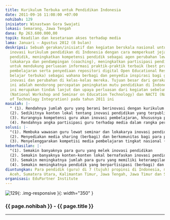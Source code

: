 ```yaml
---
title: Kurikulum Terbuka untuk Pendidikan Indonesia
date: 2011-09-16 11:08:00 +07:00
nohibah: 129
inisiator: Winastwan Gora Swajati
lokasi: Semarang, Jawa Tengah
dana: Rp 263.600.000,00
topik: Keadilan dan kesetaraan akses terhadap media
lama: Januari – Agustus 2012 (8 bulan)
deskripsi: Sebuah gerakan/inisiatif dan kegiatan berskala nasional untuk mendorong
  inovasi kurikulum pendidikan di Indonesia dengan cara memperkuat jejaring komunitas
  pendidik, meningkatkan kompetensi pendidik sebagai agen perubahan lewat penyelenggaraan
  lokakarya dan pendampingan (coaching), meningkatkan partisipasi pendidik dalam media
  untuk mendukung perluasan informasi praktik-praktik terbaik (best practices) inovasi
  pembelajaran serta penyediaan repositori digital Open Educational Resources (sumber
  belajar terbuka) sebagai wahana berbagi dan penyedia inspirasi bagi guru untuk membuat
  inovasi dan perubahan di kelas-kelas mereka. Tujuan besar dari gerakan/inisiatif
  ini adalah mendorong percepatan peningkatan mutu pendidikan di Indonesia. Gerakan/inisiatif
  ini merupakan tindak lanjut dan upaya perluasan dari kegiatan sebelumnya yaitu NAWSET
  (National Workshop and Seminar on Education Technology) dan NACTI (National Competition
  of Technology Integration) pada tahun 2011 ini
masalah: |-
  " (1). Rendahnya jumlah guru yang berani berinovasi dengan kurikulum sehingga berdampak pada rendahnya kualitas pembelajaran di sekolah
  (2). Sedikitnya konten lokal tentang inovasi pendidikan yang terpublikasi di media
  (3). Kurangnya kompetensi guru akan inovasi pembelajaran, khususnya pengetahuan mengenai strategi pembelajaran inovatif, pengembangan media ajar berbasis interaktif dan alat peraga murah serta kurangnya kemampuan menulis untuk tulisan ilmiah dan publikasi..
  (4). Rendahnya angka partisipasi guru terhadap media dalam rangka perluasan informasi praktik-praktik terbaik inovasi pendidikan dan sumber belajar inovatif sehingga para guru masih mengalami kesulitan untuk mencari sumber inspirasi untuk mendukung perubahan mereka"
solusi: |-
  "(1). Membuka wawasan guru lewat seminar dan lokakarya inovasi pendidikan sebagai upaya untuk membuka mindset para pendidik untuk berani berinovasi pada kurikulum yang ada serta meningkatkan kompetensi guru akan inovasi pendidikan dengan menyelenggarakan lokakarya inovasi pendidikan, pengembangan media pembelajaran serta publikasi tulisan ilmiah dan sumber belajar dalam media sharing wiki lewat kegiatan NAWSET 2012, yang disertai dengan kegiatan tindak lanjut berupa pendampingan untuk mengawal perubahan.
  (2). Menyediakan media sharing (berbagi) dan berkomunitas bagi para pendidik pendidik inovatif untuk meningkatkan partisipasi mereka dalam media guna mendukung perluasan praktik terbaik (best practices) inovasi pembelajaran, sekaligus menjadi penyedia repositori sumber belajar terbuka (open educational resources) berformat digital sebagai inspirasi bagi pendidik di Indonesia dalam situs Kubuka.Net.
  (3). Menyelenggarakan kompetisi media pembelajaran tingkat nasional (dalam NACTI 2012) untuk memotivasi para guru menghasilkan konten berkualitas untuk dipublikasikan dalam Kubuka.Net."
keberhasilan: |-
  "(1). Semakin banyaknya para guru yang melek inovasi pendidikan
  (2). Semakin banyaknya konten-konten lokal bernafaskan inovasi pendidikan (artikel/tulisan, praktik terbaik, media pembelajaran interaktif dan alat peraga murah) yang terpublikasikan di media, khususnya media Internet
  (3). Semakin meningkatnya jumlah para guru yang memiliki keterampilan pengembangan inovasi pembelajaran (strategi pembelajaran inovatif dan pengembangan media pembelajaran)
  (4). Semakin meningkatnya pendidik yang berpartisipasi (berbagi) dan mengakses sumber belajar terbuka yang dipublikasikan dalam Kubuka.Net (open educational resources repository)."
diuntungkan: Para pendidik (guru) di 7 (tujuh) propinsi di Indonesia, meliputi Jakarta,
  Aceh, Sumatera Utara, Kalimantan Timur, Jawa Tengah, Jawa Timur dan Sulawesi Selatan
organisasi: EduPartner Institute
---
```


![129](/static/img/hibahcmb/129.png){: .img-responsive }{: width="350" }

### {{ page.nohibah }} - {{ page.title }}

---
